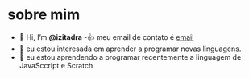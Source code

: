 # sobre mim
- 👋 Hi, I’m **@izitadra**
-👍 meu email de contato é [email](iziane.tadra@escola.pr.gov.br)
- 👀 eu estou interesada em aprender a programar novas linguagens.
- 🌱 eu estou aprendendo a programar recentemente a linguagem de JavaSccript e Scratch 
